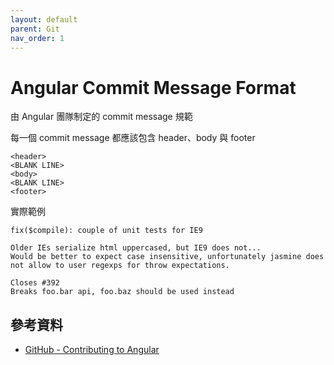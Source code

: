 ```yaml
---
layout: default
parent: Git
nav_order: 1
---
```


# Angular Commit Message Format

由 Angular 團隊制定的 commit message 規範

每一個 commit message 都應該包含 header、body 與 footer

```text
<header>
<BLANK LINE>
<body>
<BLANK LINE>
<footer>
```

實際範例

```text
fix($compile): couple of unit tests for IE9

Older IEs serialize html uppercased, but IE9 does not...
Would be better to expect case insensitive, unfortunately jasmine does
not allow to user regexps for throw expectations.

Closes #392
Breaks foo.bar api, foo.baz should be used instead
```

## 參考資料

- [GitHub - Contributing to Angular](https://github.com/angular/angular/blob/main/CONTRIBUTING.md#-commit-message-format)
